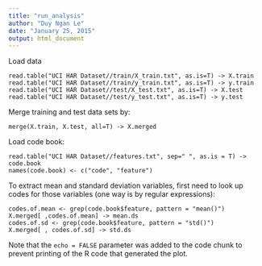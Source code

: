 ```yaml
---
title: "run_analysis"
author: "Duy Ngan Le"
date: "January 25, 2015"
output: html_document
---
```

Load data
```{r}
read.table("UCI HAR Dataset//train/X_train.txt", as.is=T) -> X.train 
read.table("UCI HAR Dataset//train/y_train.txt", as.is=T) -> y.train
read.table("UCI HAR Dataset//test/X_test.txt", as.is=T) -> X.test
read.table("UCI HAR Dataset//test/y_test.txt", as.is=T) -> y.test
```
Merge training and test data sets by: 
```{r}
merge(X.train, X.test, all=T) -> X.merged
```
Load code book:
```{r}
read.table("UCI HAR Dataset//features.txt", sep=" ", as.is = T) -> code.book
names(code.book) <- c("code", "feature")
```
To extract  mean and standard deviation variables, first need to look up codes for those variables (one way is by regular expressions):

```{r}
codes.of.mean <- grep(code.book$feature, pattern = "mean()")
X.merged[ ,codes.of.mean] -> mean.ds
codes.of.sd <- grep(code.book$feature, pattern = "std()")
X.merged[ , codes.of.sd] -> std.ds
```
Note that the `echo = FALSE` parameter was added to the code chunk to prevent printing of the R code that generated the plot.
